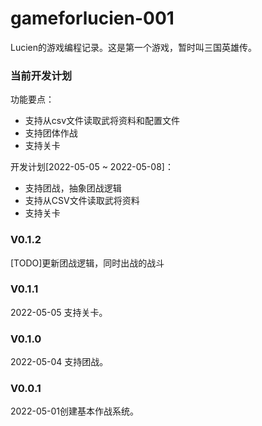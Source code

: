 # gameforlucien-001
Lucien的游戏编程记录。这是第一个游戏，暂时叫三国英雄传。

### 当前开发计划
功能要点：  
* 支持从csv文件读取武将资料和配置文件
* 支持团体作战
* 支持关卡

开发计划[2022-05-05 ~ 2022-05-08]：  
* 支持团战，抽象团战逻辑
* 支持从CSV文件读取武将资料
* 支持关卡

### V0.1.2  
[TODO]更新团战逻辑，同时出战的战斗

### V0.1.1
2022-05-05 支持关卡。

### V0.1.0  
2022-05-04 支持团战。

### V0.0.1 
2022-05-01创建基本作战系统。
